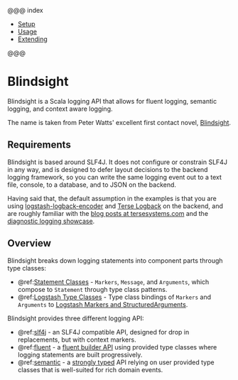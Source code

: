 @@@ index

* [Setup](setup/index.md)
* [Usage](usage/index.md)
* [Extending](extending/index.md)

@@@

# Blindsight

Blindsight is a Scala logging API that allows for fluent logging, semantic logging, and context aware logging.

The name is taken from Peter Watts' excellent first contact novel, [Blindsight](https://en.wikipedia.org/wiki/Blindsight_\(Watts_novel\)).

## Requirements

Blindsight is based around SLF4J.  It does not configure or constrain SLF4J in any way, and is designed to defer layout decisions to the backend logging framework, so you can write the same logging event out to a text file, console, to a database, and to JSON on the backend.  

Having said that, the default assumption in the examples is that you are using [logstash-logback-encoder](https://github.com/logstash/logstash-logback-encoder) and [Terse Logback](https://tersesystems.github.io/terse-logback/) on the backend, and are roughly familiar with the [blog posts at tersesystems.com](https://tersesystems.com/category/logging/) and the [diagnostic logging showcase](https://github.com/tersesystems/terse-logback-showcase).

## Overview

Blindsight breaks down logging statements into component parts through type classes:

* @ref:[Statement Classes](usage/statements.md) - `Markers`, `Message`, and `Arguments`, which compose to `Statement` through type class patterns.
* @ref:[Logstash Type Classes](usage/logstash.md) - Type class bindings of `Markers` and `Arguments` to [Logstash Markers and StructuredArguments](https://github.com/logstash/logstash-logback-encoder#event-specific-custom-fields).

Blindsight provides three different logging API: 

*  @ref:[slf4j](usage/slf4j.md) - an SLF4J compatible API, designed for drop in replacements, but with context markers.
*  @ref:[fluent](usage/fluent.md) - a [fluent builder API](https://martinfowler.com/bliki/FluentInterface.html) using provided type classes where logging statements are built progressively.
* @ref:[semantic](usage/semantic.md) - a [strongly typed](https://github.com/microsoft/perfview/blob/master/documentation/TraceEvent/TraceEventProgrammersGuide.md#introduction-strongly-typed-semantic-logging) API relying on user provided type classes that is well-suited for rich domain events.
